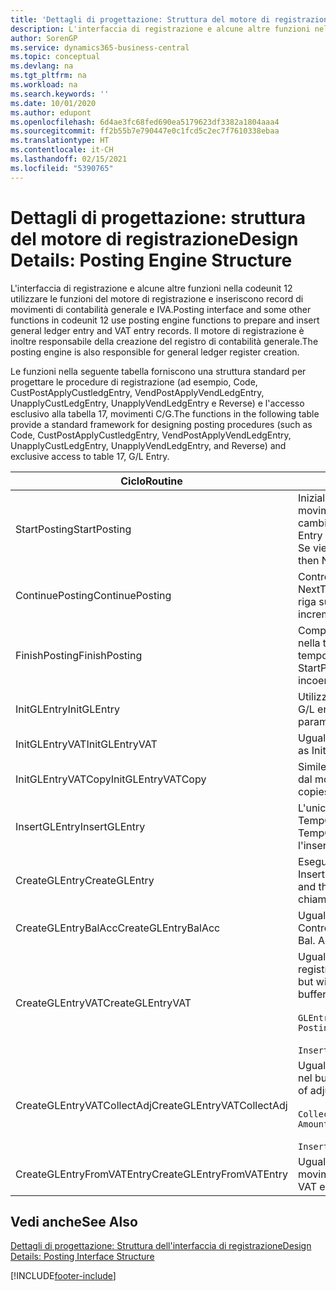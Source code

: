 ```yaml
---
title: 'Dettagli di progettazione: Struttura del motore di registrazione | Microsoft Docs'
description: L'interfaccia di registrazione e alcune altre funzioni nella codeunit 12 utilizzare le funzioni del motore di registrazione e inseriscono record di movimenti di contabilità generale e IVA. Il motore di registrazione è inoltre responsabile della creazione del registro di contabilità generale.
author: SorenGP
ms.service: dynamics365-business-central
ms.topic: conceptual
ms.devlang: na
ms.tgt_pltfrm: na
ms.workload: na
ms.search.keywords: ''
ms.date: 10/01/2020
ms.author: edupont
ms.openlocfilehash: 6d4ae3fc68fed690ea5179623df3382a1804aaa4
ms.sourcegitcommit: ff2b55b7e790447e0c1fcd5c2ec7f7610338ebaa
ms.translationtype: HT
ms.contentlocale: it-CH
ms.lasthandoff: 02/15/2021
ms.locfileid: "5390765"
---
```

# <a name="design-details-posting-engine-structure"></a><span data-ttu-id="20a8b-104">Dettagli di progettazione: struttura del motore di registrazione</span><span class="sxs-lookup"><span data-stu-id="20a8b-104">Design Details: Posting Engine Structure</span></span>
<span data-ttu-id="20a8b-105">L'interfaccia di registrazione e alcune altre funzioni nella codeunit 12 utilizzare le funzioni del motore di registrazione e inseriscono record di movimenti di contabilità generale e IVA.</span><span class="sxs-lookup"><span data-stu-id="20a8b-105">Posting interface and some other functions in codeunit 12 use posting engine functions to prepare and insert general ledger entry and VAT entry records.</span></span> <span data-ttu-id="20a8b-106">Il motore di registrazione è inoltre responsabile della creazione del registro di contabilità generale.</span><span class="sxs-lookup"><span data-stu-id="20a8b-106">The posting engine is also responsible for general ledger register creation.</span></span>  
  
 <span data-ttu-id="20a8b-107">Le funzioni nella seguente tabella forniscono una struttura standard per progettare le procedure di registrazione (ad esempio, Code, CustPostApplyCustledgEntry, VendPostApplyVendLedgEntry, UnapplyCustLedgEntry, UnapplyVendLedgEntry e Reverse) e l'accesso esclusivo alla tabella 17, movimenti C/G.</span><span class="sxs-lookup"><span data-stu-id="20a8b-107">The functions in the following table provide a standard framework for designing posting procedures (such as Code, CustPostApplyCustledgEntry, VendPostApplyVendLedgEntry, UnapplyCustLedgEntry, UnapplyVendLedgEntry, and Reverse) and exclusive access to table 17, G/L Entry.</span></span>  
  
|<span data-ttu-id="20a8b-108">Ciclo</span><span class="sxs-lookup"><span data-stu-id="20a8b-108">Routine</span></span>|<span data-ttu-id="20a8b-109">Description</span><span class="sxs-lookup"><span data-stu-id="20a8b-109">Description</span></span>|  
|-------------|---------------------------------------|  
|<span data-ttu-id="20a8b-110">StartPosting</span><span class="sxs-lookup"><span data-stu-id="20a8b-110">StartPosting</span></span>|<span data-ttu-id="20a8b-111">Inizializza il buffer di registrazione TempGLEntryBuf, blocca le tabelle dei movimenti IVA e C/G e inizializza il periodo contabile, il registro C/G e il tasso di cambio.</span><span class="sxs-lookup"><span data-stu-id="20a8b-111">Initializes posting buffer TempGLEntryBuf, locks G/L Entry and VAT Entry tables, and initializes Accounting Period, G/L Register, and Exchange Rate.</span></span> <span data-ttu-id="20a8b-112">Se viene chiamato una sola volta, NextEntryNo è 0.</span><span class="sxs-lookup"><span data-stu-id="20a8b-112">Should be called only once, then NextEntryNo is 0.</span></span>|  
|<span data-ttu-id="20a8b-113">ContinuePosting</span><span class="sxs-lookup"><span data-stu-id="20a8b-113">ContinuePosting</span></span>|<span data-ttu-id="20a8b-114">Controlla e registra l''IVA ad esigibilità differita dell'incremento NextTransactionNo della transazione precedente e prepara la registrazione della riga successiva.</span><span class="sxs-lookup"><span data-stu-id="20a8b-114">Checks and posts unrealized VAT for previous transaction increment NextTransactionNo and prepares post of next line.</span></span>|  
|<span data-ttu-id="20a8b-115">FinishPosting</span><span class="sxs-lookup"><span data-stu-id="20a8b-115">FinishPosting</span></span>|<span data-ttu-id="20a8b-116">Completa la registrazione inserendo i movimenti di C/G dal buffer temporaneo nella tabella di database.</span><span class="sxs-lookup"><span data-stu-id="20a8b-116">Completes posting by inserting G/L entries from temporary buffer into database table.</span></span> <span data-ttu-id="20a8b-117">Utilizzato sempre insieme a StartPosting.</span><span class="sxs-lookup"><span data-stu-id="20a8b-117">Always used together with StartPosting.</span></span> <span data-ttu-id="20a8b-118">Verifica la presenza di incoerenze.</span><span class="sxs-lookup"><span data-stu-id="20a8b-118">Checks for inconsistencies.</span></span>|  
|<span data-ttu-id="20a8b-119">InitGLEntry</span><span class="sxs-lookup"><span data-stu-id="20a8b-119">InitGLEntry</span></span>|<span data-ttu-id="20a8b-120">Utilizzato per inizializzare nuovo movimento C/G per riga di</span><span class="sxs-lookup"><span data-stu-id="20a8b-120">Used to initialize new G/L entry for Gen.</span></span> <span data-ttu-id="20a8b-121">registrazioni generali.</span><span class="sxs-lookup"><span data-stu-id="20a8b-121">Jnl Line.</span></span> <span data-ttu-id="20a8b-122">Restituisce GLEntry come parametro.</span><span class="sxs-lookup"><span data-stu-id="20a8b-122">Returns GLEntry as parameter.</span></span>|  
|<span data-ttu-id="20a8b-123">InitGLEntryVAT</span><span class="sxs-lookup"><span data-stu-id="20a8b-123">InitGLEntryVAT</span></span>|<span data-ttu-id="20a8b-124">Uguale a InitGLEntry, ma assegna anche contropartita e SummarizeVAT.</span><span class="sxs-lookup"><span data-stu-id="20a8b-124">Same as InitGLEntry, but also assigns Bal. Account No. and SummarizeVAT.</span></span>|  
|<span data-ttu-id="20a8b-125">InitGLEntryVATCopy</span><span class="sxs-lookup"><span data-stu-id="20a8b-125">InitGLEntryVATCopy</span></span>|<span data-ttu-id="20a8b-126">Simile a InitGLEntryVAT, ma copia anche i dati delle categorie di registrazione dal movimento IVA prima di SummarizeVAT.</span><span class="sxs-lookup"><span data-stu-id="20a8b-126">Similar to InitGLEntryVAT, but also copies posting groups data from VAT Entry before SummarizeVAT.</span></span>|  
|<span data-ttu-id="20a8b-127">InsertGLEntry</span><span class="sxs-lookup"><span data-stu-id="20a8b-127">InsertGLEntry</span></span>|<span data-ttu-id="20a8b-128">L'unica funzione che inserisce movimenti C/G nella tabella globale di TempGLEntryBuf.</span><span class="sxs-lookup"><span data-stu-id="20a8b-128">The only function that inserts G/L entry into global TempGLEntryBuf table.</span></span> <span data-ttu-id="20a8b-129">Utilizzare sempre questa funzione per l'inserimento.</span><span class="sxs-lookup"><span data-stu-id="20a8b-129">Always use this function for insert.</span></span>|  
|<span data-ttu-id="20a8b-130">CreateGLEntry</span><span class="sxs-lookup"><span data-stu-id="20a8b-130">CreateGLEntry</span></span>|<span data-ttu-id="20a8b-131">Esegue un InitGLEntry, assegna Importo in valuta addiz. ed esegue InsertGLEntry.</span><span class="sxs-lookup"><span data-stu-id="20a8b-131">Performs an InitGLEntry, assigns Additional Currency Amount, and then performs InsertGLEntry.</span></span> <span data-ttu-id="20a8b-132">Sostituisce molte righe di codice a una singola chiamata di funzione.</span><span class="sxs-lookup"><span data-stu-id="20a8b-132">Replaces several lines of code with a single function call.</span></span>|  
|<span data-ttu-id="20a8b-133">CreateGLEntryBalAcc</span><span class="sxs-lookup"><span data-stu-id="20a8b-133">CreateGLEntryBalAcc</span></span>|<span data-ttu-id="20a8b-134">Uguale a CreateGLEntry, ma assegna anche Tipo contropartita e Contropartita.</span><span class="sxs-lookup"><span data-stu-id="20a8b-134">Same as CreateGLEntry, but also assigns Bal. Account Type and Bal. Account No.</span></span>|  
|<span data-ttu-id="20a8b-135">CreateGLEntryVAT</span><span class="sxs-lookup"><span data-stu-id="20a8b-135">CreateGLEntryVAT</span></span>|<span data-ttu-id="20a8b-136">Uguale a CreateGLEntry, ma con elaborazione addizionale delle categorie di registrazione e salvataggio nel buffer temporaneo IVA:</span><span class="sxs-lookup"><span data-stu-id="20a8b-136">Same as CreateGLEntry, but with additional processing for posting groups and saving to temporary VAT buffer:</span></span><br /><br /> `GLEntry.CopyPostingGroupsFromDtldCVBuf(DtldCVLedgEntryBuf,GenJnlLine."Gen. Posting Type");`<br /><br /> `InsertVATEntriesFromTemp(DtldCVLedgEntryBuf,GLEntry);`|  
|<span data-ttu-id="20a8b-137">CreateGLEntryVATCollectAdj</span><span class="sxs-lookup"><span data-stu-id="20a8b-137">CreateGLEntryVATCollectAdj</span></span>|<span data-ttu-id="20a8b-138">Uguale a CreateGLEntry, ma con raccolta addizionale di rettifiche e salvataggio nel buffer temporaneo IVA:</span><span class="sxs-lookup"><span data-stu-id="20a8b-138">Same as CreateGLEntry, but with additional collection of adjustments and saving to temporary VAT buffer:</span></span><br /><br /> `CollectAdjustment(AdjAmount,GLEntry.Amount,GLEntry."Additional-Currency Amount",OriginalDateSet);`<br /><br /> `InsertVATEntriesFromTemp(DtldCVLedgEntryBuf,GLEntry);`|  
|<span data-ttu-id="20a8b-139">CreateGLEntryFromVATEntry</span><span class="sxs-lookup"><span data-stu-id="20a8b-139">CreateGLEntryFromVATEntry</span></span>|<span data-ttu-id="20a8b-140">Uguale a CreateGLEntry, ma copia anche le categorie di registrazione dal movimento IVA.</span><span class="sxs-lookup"><span data-stu-id="20a8b-140">Same as CreateGLEntry, but also copies posting groups from VAT entry.</span></span>|  
  
## <a name="see-also"></a><span data-ttu-id="20a8b-141">Vedi anche</span><span class="sxs-lookup"><span data-stu-id="20a8b-141">See Also</span></span>  
 [<span data-ttu-id="20a8b-142">Dettagli di progettazione: Struttura dell'interfaccia di registrazione</span><span class="sxs-lookup"><span data-stu-id="20a8b-142">Design Details: Posting Interface Structure</span></span>](design-details-posting-interface-structure.md)

[!INCLUDE[footer-include](includes/footer-banner.md)]